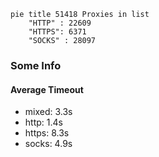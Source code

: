 
```mermaid
pie title 51418 Proxies in list
    "HTTP" : 22609
    "HTTPS": 6371
    "SOCKS" : 28097
```

### Some Info
#### Average Timeout

- mixed: 3.3s
- http: 1.4s
- https: 8.3s
- socks: 4.9s